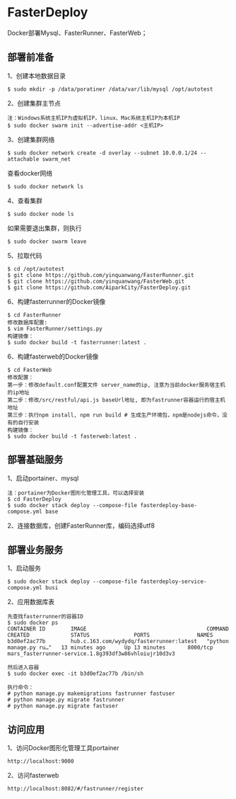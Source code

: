 # FasterDeploy

Docker部署Mysql、FasterRunner、FasterWeb；

## 部署前准备
1、创建本地数据目录 
```
$ sudo mkdir -p /data/poratiner /data/var/lib/mysql /opt/autotest
```
2、创建集群主节点
```
注：Windows系统主机IP为虚拟机IP，linux、Mac系统主机IP为本机IP
$ sudo docker swarm init --advertise-addr <主机IP> 
```
3、创建集群网络
```
$ sudo docker network create -d overlay --subnet 10.0.0.1/24 --attachable swarm_net 
```
查看docker网络
```
$ sudo docker network ls
```
4、查看集群
```
$ sudo docker node ls 
```
如果需要退出集群，则执行
```
$ sudo docker swarm leave 
```
5、拉取代码
```
$ cd /opt/autotest
$ git clone https://github.com/yinquanwang/FasterRunner.git
$ git clone https://github.com/yinquanwang/FasterWeb.git
$ git clone https://github.com/AiparkCity/FasterDeploy.git
```
6、构建fasterrunner的Docker镜像
```
$ cd FasterRunner
修改数据库配置:
$ vim FasterRunner/settings.py
构建镜像：
$ sudo docker build -t fasterrunner:latest .
```
6、构建fasterweb的Docker镜像
```
$ cd FasterWeb
修改配置：
第一步：修改default.conf配置文件 server_name的ip, 注意为当前docker服务宿主机的ip地址
第二步：修改/src/restful/api.js baseUrl地址, 即为fastrunner容器运行的宿主机地址
第三步：执行npm install, npm run build # 生成生产环境包，npm是nodejs命令，没有的自行安装
构建镜像：
$ sudo docker build -t fasterweb:latest .
```
## 部署基础服务
1、启动portainer、mysql
```
注：portainer为Docker图形化管理工具，可以选择安装
$ cd FasterDeploy
$ sudo docker stack deploy --compose-file fasterdeploy-base-compose.yml base 
```
2、连接数据库，创建FasterRunner库，编码选择utf8

## 部署业务服务
1、启动服务
```
$ sudo docker stack deploy --compose-file fasterdeploy-service-compose.yml busi 
```

2、应用数据库表
```
先查找fasterrunner的容器ID
$ sudo docker ps
CONTAINER ID        IMAGE                                      COMMAND                  CREATED             STATUS              PORTS               NAMES
b3d0ef2ac77b        hub.c.163.com/wydydq/fasterrunner:latest   "python manage.py ru…"   13 minutes ago      Up 13 minutes       8000/tcp            mars_fasterrunner-service.1.8g393df3w86vhloiujr10d3v3

然后进入容器
$ sudo docker exec -it b3d0ef2ac77b /bin/sh

执行命令：
# python manage.py makemigrations fastrunner fastuser
# python manage.py migrate fastrunner
# python manage.py migrate fastuser
```

## 访问应用
1、访问Docker图形化管理工具portainer
```
http://localhost:9000
```
2、访问fasterweb
```
http://localhost:8082/#/fastrunner/register 
```
